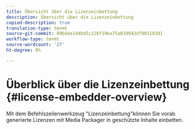 ```yaml
---
title: Übersicht über die Lizenzeinbettung
description: Übersicht über die Lizenzeinbettung
copied-description: true
translation-type: tm+mt
source-git-commit: 89bdda1d4bd5c126f19ba75a819942df901183d1
workflow-type: tm+mt
source-wordcount: '27'
ht-degree: 0%

---
```



# Überblick über die Lizenzeinbettung {#license-embedder-overview}

Mit dem Befehlszeilenwerkzeug &quot;Lizenzeinbettung&quot;können Sie vorab generierte Lizenzen mit Media Packager in geschützte Inhalte einbetten.
